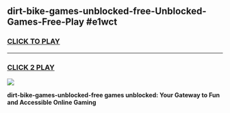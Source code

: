 
## dirt-bike-games-unblocked-free-Unblocked-Games-Free-Play #e1wct
<h3>
<a href="https://us.freeplayer.one?title=dirt-bike-games-unblocked-free&ref=9M">CLICK TO PLAY</a></h3>
<hr>

<h3>
<a href="https://us.freeplayer.one?title=dirt-bike-games-unblocked-free&ref=9M">CLICK 2 PLAY</a>
  
</h3>

<a href="https://us.freeplayer.one?title=dirt-bike-games-unblocked-free&ref=9M"><img src="https://clearcache.store/games.png"></a>


**dirt-bike-games-unblocked-free games unblocked: Your Gateway to Fun and Accessible Online Gaming**
